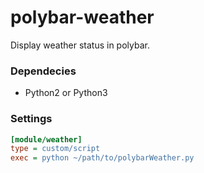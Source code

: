 # polybar-weather
Display weather status in polybar.

### Dependecies
- Python2 or Python3

### Settings
``` ini
[module/weather]
type = custom/script
exec = python ~/path/to/polybarWeather.py
```
